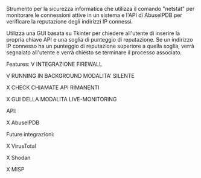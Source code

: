 Strumento per la sicurezza informatica che utilizza il comando "netstat" per monitorare le connessioni attive in un sistema e l'API di AbuseIPDB 
per verificare la reputazione degli indirizzi IP connessi. 

Utilizza una GUI basata su Tkinter per chiedere all'utente di inserire la propria chiave API e una soglia di punteggio di reputazione. 
Se un indirizzo IP connesso ha un punteggio di reputazione superiore a quella soglia, verrà segnalato all'utente e verrà chiesto se terminare il processo associato. 


Features:
V INTEGRAZIONE FIREWALL

V RUNNING IN BACKGROUND MODALITA' SILENTE

X CHECK CHIAMATE API RIMANENTI

X GUI DELLA MODALITA LIVE-MONITORING


API:

X AbuseIPDB


Future integrazioni:

X VirusTotal

X Shodan

X MISP

